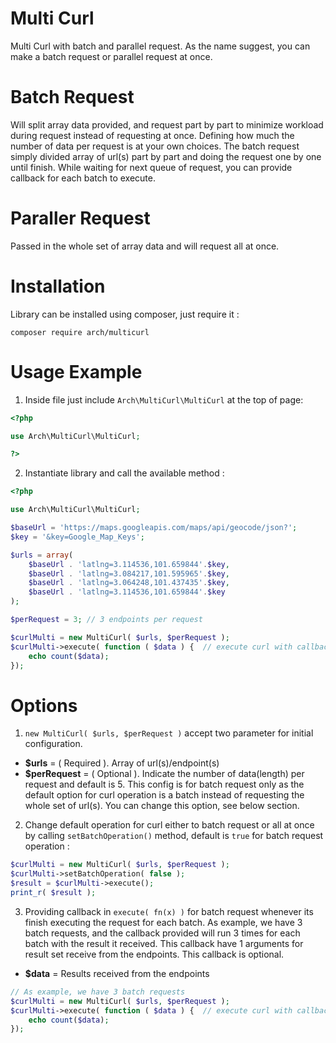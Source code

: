 # Multi Curl
Multi Curl with batch and parallel request. As the name suggest, you can make a batch request or parallel request at once. 

# Batch Request
Will split array data provided, and request part by part to minimize workload during request instead of requesting at once. Defining how much the number of data per request is at your own choices. The batch request simply divided array of url(s) part by part and doing the request one by one until finish. While waiting for next queue of request, you can provide callback for each batch to execute.

# Paraller Request
Passed in the whole set of array data and will request all at once.

# Installation

Library can be installed using composer, just require it :

    composer require arch/multicurl
    
# Usage Example

1) Inside file just include `Arch\MultiCurl\MultiCurl` at the top of page: 

```Php
<?php

use Arch\MultiCurl\MultiCurl;

?>
```

2) Instantiate library and call the available method :

```Php
<?php

use Arch\MultiCurl\MultiCurl;

$baseUrl = 'https://maps.googleapis.com/maps/api/geocode/json?'; 
$key = '&key=Google_Map_Keys'; 

$urls = array( 
    $baseUrl . 'latlng=3.114536,101.659844'.$key, 
    $baseUrl . 'latlng=3.084217,101.595965'.$key, 
    $baseUrl . 'latlng=3.064248,101.437435'.$key,
    $baseUrl . 'latlng=3.114536,101.659844'.$key
); 

$perRequest = 3; // 3 endpoints per request

$curlMulti = new MultiCurl( $urls, $perRequest ); 
$curlMulti->execute( function ( $data ) {  // execute curl with callback for each request
    echo count($data); 
});
```

# Options

1) `new MultiCurl( $urls, $perRequest )` accept two parameter for initial configuration. 

- **$urls** = ( Required ). Array of url(s)/endpoint(s)
- **$perRequest** = ( Optional ). Indicate the number of data(length) per request and default is 5. This config is for batch request only as the default option for curl operation is a batch instead of requesting the whole set of url(s). You can change this option, see below section.

2) Change default operation for curl either to batch request or all at once by calling `setBatchOperation()` method, default is `true` for batch request operation :

```Php
$curlMulti = new MultiCurl( $urls, $perRequest );
$curlMulti->setBatchOperation( false );
$result = $curlMulti->execute();
print_r( $result );
```

3) Providing callback in `execute( fn(x) )` for batch request whenever its finish executing the request for each batch. As example, we have 3 batch requests, and the callback provided will run 3 times for each batch with the result it received. This callback have 1 arguments for result set
receive from the endpoints. This callback is optional.

- **$data** = Results received from the endpoints

```Php
// As example, we have 3 batch requests
$curlMulti = new MultiCurl( $urls, $perRequest ); 
$curlMulti->execute( function ( $data ) {  // execute curl with callback for each request, will run 3 times
    echo count($data); 
});
```




